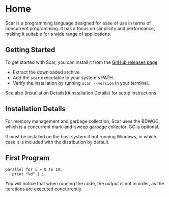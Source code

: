 # Home

Scar is a programming language designed for ease of use in terms of concurrent programming.
It has a focus on simplicity and performance, making it suitable for a wide range of applications.

## Getting Started

To get started with Scar, you can install it from the [GitHub releases page](https://github.com/navid-m/scar/releases)

-  Extract the downloaded archive.
-  Add the `scar` executable to your system's PATH.
-  Verify the installation by running `scar --version` in your terminal.

See also [Installation Details](#Installation Details) for setup instructions.

## Installation Details

For memory management and garbage collection, Scar uses the BDWGC, which is a concurrent mark-and-sweep garbage collector. GC is optional.

It must be installed on the host system if not running Windows, in which case it is included with the distribution by default.

## First Program

```
parallel for i = 0 to 10:
   print "%d" | i
```

You will notice that when running the code, the output is not in order, as the iterations are executed concurrently.
